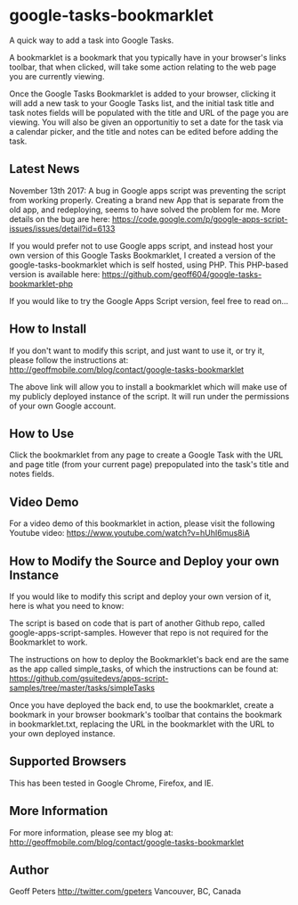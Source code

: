 # google-tasks-bookmarklet
A quick way to add a task into Google Tasks.

A bookmarklet is a bookmark that you typically have
in your browser's links toolbar, that when clicked, will
take some action relating to the web page you are currently
viewing. 

Once the Google Tasks Bookmarklet is added to your browser,
clicking it will add a new task to your Google Tasks list,
and the initial task title and task notes fields will be
populated with the title and URL of the page you are viewing.
You will also be given an opportunitiy to set a date for
the task via a calendar picker, and the title and notes
can be edited before adding the task.

## Latest News

November 13th 2017:
A bug in Google apps script was preventing the script from
working properly. Creating a brand new App that is separate
from the old app, and redeploying, seems to have solved the
problem for me. More details on the bug are here:
https://code.google.com/p/google-apps-script-issues/issues/detail?id=6133

If you would prefer not to use Google apps script, and instead
host your own version of this Google Tasks Bookmarklet, I created
a version of the google-tasks-bookmarklet which is self hosted, 
using PHP. This PHP-based version is available here: 
https://github.com/geoff604/google-tasks-bookmarklet-php

If you would like to try the Google Apps Script version, feel free to read on...

## How to Install

If you don't want to modify this script, and just want to
use it, or try it, please follow the instructions at:
http://geoffmobile.com/blog/contact/google-tasks-bookmarklet

The above link will allow you to install a bookmarklet which
will make use of my publicly deployed instance of the script. 
It will run under the permissions of your own Google account.

## How to Use

Click the bookmarklet from any page to create a Google Task
with the URL and page title (from your current page)
prepopulated into the task's title and notes fields.

## Video Demo

For a video demo of this bookmarklet in action, please visit
the following Youtube video:
https://www.youtube.com/watch?v=hUhI6mus8iA

## How to Modify the Source and Deploy your own Instance

If you would like to modify this script and deploy your own
version of it, here is what you need to know:

The script is based on code that is part of another Github
repo, called google-apps-script-samples. However that repo
is not required for the Bookmarklet to work.

The instructions on how to deploy the Bookmarklet's back
end are the same as the app called simple_tasks, of which
the instructions can be found at:
https://github.com/gsuitedevs/apps-script-samples/tree/master/tasks/simpleTasks

Once you have deployed the back end, to use the bookmarklet,
create a bookmark in your browser bookmark's toolbar
that contains the bookmark in bookmarklet.txt, replacing the
URL in the bookmarklet with the URL to your own deployed
instance.

## Supported Browsers

This has been tested in Google Chrome, Firefox, and IE.

## More Information

For more information, please see my blog at:
http://geoffmobile.com/blog/contact/google-tasks-bookmarklet

## Author

Geoff Peters http://twitter.com/gpeters
Vancouver, BC, Canada
